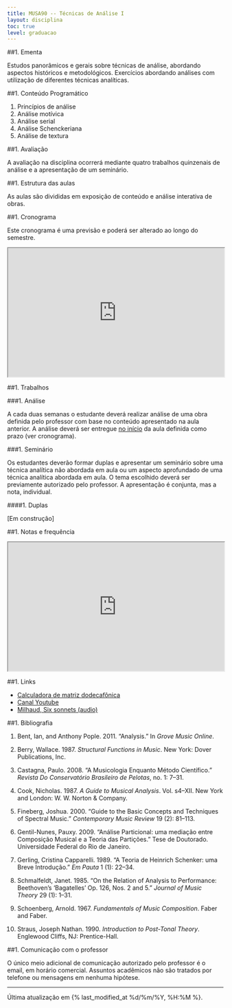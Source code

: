 ```yaml
---
title: MUSA90 -- Técnicas de Análise I
layout: disciplina
toc: true
level: graduacao
---
```


##1. Ementa

Estudos panorâmicos e gerais sobre técnicas de análise, abordando aspectos históricos e metodológicos. Exercícios abordando análises com utilização de diferentes técnicas analíticas.

##1. Conteúdo Programático

  1. Princípios de análise
  2. Análise motívica
  3. Análise serial
  4. Análise Schenckeriana
  5. Análise de textura

##1. Avaliação

A avaliação na disciplina ocorrerá mediante quatro trabalhos quinzenais de análise e a apresentação de um seminário.

##1. Estrutura das aulas

As aulas são divididas em exposição de conteúdo e análise interativa de obras.

##1. Cronograma

Este cronograma é uma previsão e poderá ser alterado ao longo do semestre.

<iframe
src="https://docs.google.com/spreadsheets/d/e/2PACX-1vQV0uH71J-M3aO66921IaZimEpkuOjeixazKwqR2Q8H5phEIeY48x-lqwLF0TxCfbLCKBTNZpNIZubL/pubhtml?gid=1492007508&amp;single=true&amp;widget=true&amp;headers=false"
width="100%" height="300"></iframe>

##1. Trabalhos

###1. Análise

A cada duas semanas o estudante deverá realizar análise de uma obra definida pelo professor com base no conteúdo apresentado na aula anterior. A análise deverá ser entregue <span style="text-decoration: underline;">no início</span> da aula definida como prazo (ver cronograma).

###1. Seminário

Os estudantes deverão formar duplas e apresentar um seminário sobre
uma técnica analítica não abordada em aula ou um aspecto aprofundado
de uma técnica analítica abordada em aula. O tema escolhido deverá ser
previamente autorizado pelo professor. A apresentação é conjunta, mas
a nota, individual.

####1. Duplas

[Em construção]

<!-- | Data     | Equipe  | Tema                             | -->
<!-- |----------|---------|----------------------------------| -->
<!-- | 30/10/18 | Victor  | Algo com conjuntos ou serialismo | -->
<!-- | 20/11/18 | Sidnei  | Análise gestual                  | -->
<!-- | 20/11/18 | Jordan  | Serialismo                       | -->
<!-- | 27/11/18 | Roberto | A definir                        | -->
<!-- | 27/11/18 | George  | A definir                        | -->
<!-- | 04/12/18 | Diego   | A definir                        | -->
<!-- | 04/12/18 | Peter   | MIR                              | -->

##1. Notas e frequência

<iframe
src="https://docs.google.com/spreadsheets/d/e/2PACX-1vQs-fgYyBiRz2ZoTPhGevkW7WRFrIEfwZtdsJ55nDu_eqOHiGL8rCkYsMtuEqJKOKaTHcyQ0bSiVXoN/pubhtml?gid=1060287158&amp;single=true&amp;widget=true&amp;headers=false"
width="100%" height="300"></iframe>

##1. Links

- [Calculadora de matriz dodecafônica](http://www.musictheory.net/calculators/matrix)
- [Canal Youtube](https://www.youtube.com/playlist?list=PLTuRmdq29ACnq7A1vXIomKMCYBxggI5QW)
- [Milhaud, Six sonnets (audio)](https://archive.org/details/C_1962_06_05_c2)

##1. Bibliografia

1. Bent, Ian, and Anthony Pople. 2011. “Analysis.” In *Grove Music Online*.

1. Berry, Wallace. 1987. *Structural Functions in Music*. New York: Dover Publications, Inc.

1. Castagna, Paulo. 2008. “A Musicologia Enquanto Método Científico.” *Revista Do Conservatório Brasileiro de Pelotas*, no. 1: 7–31.

1. Cook, Nicholas. 1987. *A Guide to Musical Analysis*. Vol. s4–XII. New York and London: W. W. Norton & Company.

1. Fineberg, Joshua. 2000. “Guide to the Basic Concepts and Techniques of Spectral Music.” *Contemporary Music Review* 19 (2): 81–113.

1. Gentil-Nunes, Pauxy. 2009. “Análise Particional: uma mediação entre Composição Musical e a Teoria das Partições.” Tese de Doutorado. Universidade Federal do Rio de Janeiro.

1. Gerling, Cristina Capparelli. 1989. “A Teoria de Heinrich Schenker: uma Breve Introdução.” *Em Pauta* 1 (1): 22–34.

1. Schmalfeldt, Janet. 1985. “On the Relation of Analysis to Performance: Beethoven’s ‘Bagatelles’ Op. 126, Nos. 2 and 5.” *Journal of Music Theory* 29 (1): 1–31.

1. Schoenberg, Arnold. 1967. *Fundamentals of Music Composition*. Faber and Faber.

1. Straus, Joseph Nathan. 1990. *Introduction to Post-Tonal Theory*. Englewood Cliffs, NJ: Prentice-Hall.

##1. Comunicação com o professor

O único meio adicional de comunicação autorizado pelo professor é o email, 
em horário comercial. Assuntos acadêmicos não são tratados por telefone
ou mensagens em nenhuma hipótese.

<hr>

Última atualização em {% last_modified_at %d/%m/%Y, %H:%M %}.
